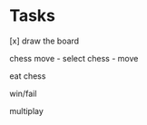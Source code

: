 Tasks
=====

[x] draw the board

chess move
    - select chess
    - move

eat chess

win/fail

multiplay

